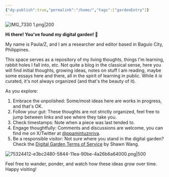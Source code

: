 ```yaml
---
{"dg-publish":true,"permalink":"/home/","tags":["gardenEntry"]}
---
```



![IMG_7330 1.png|200](/img/user/IMG_7330%201.png)

**Hi there! You've found my digital garden! 🌻**

My name is Paula/Z, and I am a researcher and editor based in Baguio City, Philippines. 

This space serves as a repository of my living thoughts, things I'm learning, rabbit holes I fall into, etc. Not quite a blog in the classical sense, here you will find initial thoughts, growing ideas, notes on stuff I am reading,  maybe some essays here and there, all in the spirit of learning in public. While it *is* curated, it's not always organized (and that's the beauty of it).

As you explore:
1. Embrace the unpolished: Some/most ideas here are works in progress, and that's OK.
2. Follow your gut: These thoughts are not strictly organized, feel free to jump between links and see where they take you.
3. Check timestamps: Note when a piece was last tended to.
6. Engage thoughtfully: Comments and discussions are welcome, you can find me on X/Twitter at [@ppamintuznriva](https://x.com/ppamintuznriva).
7. Be a responsible visitor: Not sure where you stand in the digital garden? Check the [Digital Garden Terms of Service](https://www.swyx.io/digital-garden-tos) by Shawn Wang.

![75324412-e3bc2480-5844-11ea-90be-4a26b6a64000.png|500](/img/user/75324412-e3bc2480-5844-11ea-90be-4a26b6a64000.png)

Feel free to wander, ponder, and watch how these ideas grow over time. 
Happy visiting!











